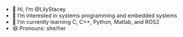 - 👋 Hi, I’m @LilyStacey
- 👀 I’m interested in systems programming and embedded systems 
- 🌱 I’m currently learning C, C++, Python, Matlab, and ROS2
- 😄 Pronouns: she/her

<!---
LilyStacey/LilyStacey is a ✨ special ✨ repository because its `README.md` (this file) appears on your GitHub profile.
You can click the Preview link to take a look at your changes.
--->
